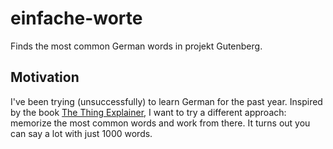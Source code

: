 # einfache-worte
Finds the most common German words in projekt Gutenberg.

## Motivation
I've been trying (unsuccessfully) to learn German for the past year. Inspired by the book [The Thing Explainer](https://xkcd.com/thing-explainer/), I want to try a different approach: memorize the most common words and work from there. It turns out you can say a lot with just 1000 words.
